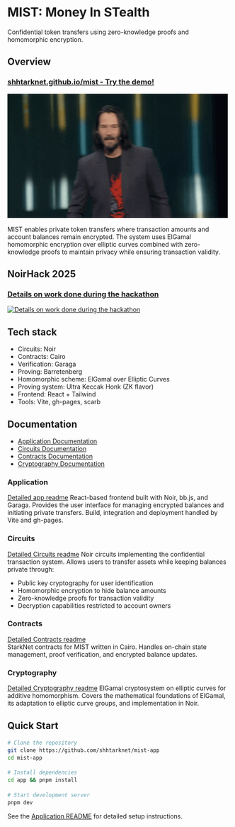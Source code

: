 # MIST: Money In STealth

Confidential token transfers using zero-knowledge proofs and homomorphic encryption.

## Overview

### [shhtarknet.github.io/mist - Try the demo!](https://shhtarknet.github.io/mist)

[![Check it out](media/check-it-out.gif)](https://shhtarknet.github.io/mist)

MIST enables private token transfers where transaction amounts and account balances remain encrypted. The system uses ElGamal homomorphic encryption over elliptic curves combined with zero-knowledge proofs to maintain privacy while ensuring transaction validity.

## NoirHack 2025

### [Details on work done during the hackathon](noirhack.md)
[![Details on work done during the hackathon](media/what-did-u-do.gif)](noirhack.md)

## Tech stack
* Circuits: Noir
* Contracts: Cairo
* Verification: Garaga
* Proving: Barretenberg
* Homomorphic scheme: ElGamal over Elliptic Curves
* Proving system: Ultra Keccak Honk (ZK flavor)
* Frontend: React + Tailwind
* Tools: Vite, gh-pages, scarb

## Documentation

- [Application Documentation](app/readme.md)
- [Circuits Documentation](circuits.md)
- [Contracts Documentation](contracts.md)  
- [Cryptography Documentation](cryptography.md)

### Application
[Detailed app readme](app/readme.md)
React-based frontend built with Noir, bb.js, and Garaga. Provides the user interface for managing encrypted balances and initiating private transfers. Build, integration and deployment handled by Vite and gh-pages.

### Circuits
[Detailed Circuits readme](circuits.md)
Noir circuits implementing the confidential transaction system. Allows users to transfer assets while keeping balances private through:
- Public key cryptography for user identification
- Homomorphic encryption to hide balance amounts
- Zero-knowledge proofs for transaction validity
- Decryption capabilities restricted to account owners

### Contracts
[Detailed Contracts readme](contracts.md)  
StarkNet contracts for MIST written in Cairo. Handles on-chain state management, proof verification, and encrypted balance updates.

### Cryptography
[Detailed Cryptography readme](cryptography.md)
ElGamal cryptosystem on elliptic curves for additive homomorphism. Covers the mathematical foundations of ElGamal, its adaptation to elliptic curve groups, and implementation in Noir.

## Quick Start

```bash
# Clone the repository
git clone https://github.com/shhtarknet/mist-app
cd mist-app

# Install dependencies
cd app && pnpm install

# Start development server
pnpm dev
```

See the [Application README](app/readme.md) for detailed setup instructions.
